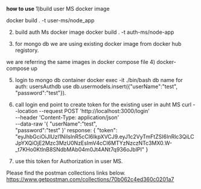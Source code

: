 **how to use**
1)build user MS docker image

docker build . -t user-ms/node_app


2) build auth Ms docker image 
docker build . -t auth-ms/node-app


3) for mongo db we are using existing docker image from docker hub registory.


we are referring the same images in docker compose file 
4) docker-compose up


5) login to mongo db container 
docker exec -it <container-name> ./bin/bash
db name for auth: usersAuthdb
use <db-name>
db.usermodels.insert({"userName":"test", "password":"test"}).

6) call login end point to create token for the existing user in auht MS
curl --location --request POST 'http://localhost:3000/login' \
--header 'Content-Type: application/json' \
--data-raw '{
    "userName":"test",    
    "password":"test"
}'
response: 
{
    "token": "eyJhbGciOiJIUzI1NiIsInR5cCI6IkpXVCJ9.eyJ1c2VyTmFtZSI6InRlc3QiLCJpYXQiOjE2Mzc3MzU0NzEsImV4cCI6MTYzNzczNTc3MX0.W-_t7KHo0KtlnB8SNdbMAb04m0Jt4ANt7q936oJblPI"
}

7) use this token for Authorization in user MS. 

Please find the postman collections links below.
https://www.getpostman.com/collections/70b062c4ed360c0201a7




